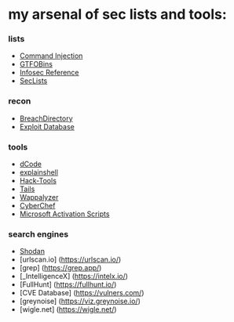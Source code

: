 # my arsenal of sec lists and tools:

### lists
* [Command Injection](https://github.com/payloadbox/command-injection-payload-list)
* [GTFOBins](https://github.com/GTFOBins/GTFOBins.github.io)
* [Infosec Reference](https://github.com/rmusser01/Infosec_Reference)
* [SecLists](https://github.com/danielmiessler/SecLists)

### recon
* [BreachDirectory](https://breachdirectory.org/)
* [Exploit Database](https://www.exploit-db.com/)

### tools
* [dCode](https://www.dcode.fr/en)
* [explainshell](https://explainshell.com/)
* [Hack-Tools](https://chrome.google.com/webstore/detail/hack-tools/cmbndhnoonmghfofefkcccljbkdpamhi)
* [Tails](https://tails.net/)
* [Wappalyzer](https://chrome.google.com/webstore/detail/wappalyzer-technology-pro/gppongmhjkpfnbhagpmjfkannfbllamg)
* [CyberChef](https://gchq.github.io/CyberChef/)
* [Microsoft Activation Scripts](https://massgrave.dev/)

### search engines
* [Shodan](https://www.shodan.io/)
* [urlscan.io] (https://urlscan.io/)
* [grep] (https://grep.app/)
* [_IntelligenceX] (https://intelx.io/)
* [FullHunt] (https://fullhunt.io/)
* [CVE Database] (https://vulners.com/)
* [greynoise] (https://viz.greynoise.io/)
* [wigle.net] (https://wigle.net/)
